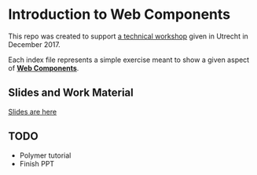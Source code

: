 # Introduction to Web Components

This repo was created to support [a technical workshop](https://www.meetup.com/Coffee-Code-and-Chat/events/245662648/) given in Utrecht in December 2017.

Each index file represents a simple exercise meant to show a given aspect of **[Web Components](https://www.webcomponents.org/)**.

## Slides and Work Material

[Slides are here](https://docs.google.com/presentation/d/1h_wp7a_xbjJxeNLu6_Dd8Q4fBy2zA6jc1AjZrNqSEjo/edit?usp=sharing)

## TODO

* Polymer tutorial
* Finish PPT